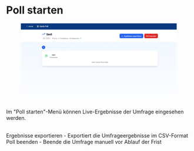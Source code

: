 # Poll starten

<figure><img src="../.gitbook/assets/image.png" alt="" width="563"><figcaption></figcaption></figure>

Im "Poll starten"-Menü können Live-Ergebnisse der Umfrage eingesehen werden.&#x20;

\
Ergebnisse exportieren - Exportiert die Umfrageergebnisse im CSV-Format\
Poll beenden - Beende die Umfrage manuell vor Ablauf der Frist
